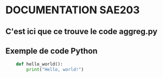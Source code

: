 # DOCUMENTATION SAE203

## C'est ici que ce trouve le code aggreg.py



## Exemple de code Python

```python
    def hello_world():
        print("Hello, world!")